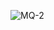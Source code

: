 ![MQ-2](https://github.com/Brandon-SR/Sensores_R2/assets/132231023/ac5c5752-d340-402a-8941-ff644210fafb)
